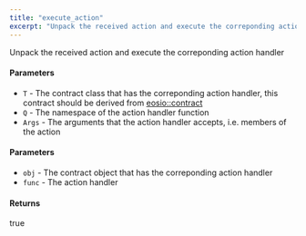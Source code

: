 ```yaml
---
title: "execute_action"
excerpt: "Unpack the received action and execute the correponding action handler."
---
```

Unpack the received action and execute the correponding action handler

#### Parameters
* `T` - The contract class that has the correponding action handler, this contract should be derived from [eosio::contract](#eosio::contract)
* `Q` - The namespace of the action handler function 
* `Args` - The arguments that the action handler accepts, i.e. members of the action 

#### Parameters
* `obj` - The contract object that has the correponding action handler 
* `func` - The action handler 

#### Returns
true